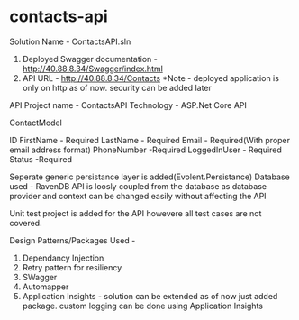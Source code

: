 # contacts-api

Solution Name - ContactsAPI.sln

1. Deployed Swagger documentation - http://40.88.8.34/Swagger/index.html
2. API URL - http://40.88.8.34/Contacts 
*Note - deployed application is only on http as of now. security can be added later

API Project name  - ContactsAPI
Technology - ASP.Net Core API

ContactModel

 ID 
 FirstName - Required 
 LastName - Required
 Email  - Required(With proper email address format)
 PhoneNumber -Required
 LoggedInUser - Required 
 Status -Required
 
Seperate generic persistance layer is added(Evolent.Persistance)
Database used - RavenDB
API is loosly coupled from the database as database provider and context can be changed easily without affecting the API

Unit test project is added for the API howevere all test cases are not covered.

Design Patterns/Packages Used - 
1. Dependancy Injection
2. Retry pattern for resiliency
3. SWagger
4. Automapper
5. Application Insights - solution can be extended as of now just added package. custom logging can be done using Application Insights
